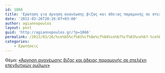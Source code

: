 ```yaml
---
id: 1866
title: 'Ερώτηση για άρνηση ανανέωσης βιζας και άδειας παραμονής σε στελέχη επενδυτικών ομίλων 26-3-2012'
date: '2012-03-26T20:26:07+03:00'
author: agiannopoulos
layout: post
guid: 'http://agiannopoulos.gr/?p=1866'
permalink: /2012/03/26/%ce%b5%cf%81%cf%8e%cf%84%ce%b7%cf%83%ce%b7-%ce%b3%ce%b9%ce%b1-%ce%ac%cf%81%ce%bd%ce%b7%cf%83%ce%b7-%ce%b1%ce%bd%ce%b1%ce%bd%ce%b5%cf%89%cf%83%ce%b7%cf%82-%ce%b2%ce%b9%ce%b6%ce%b1%cf%82-%ce%ba%ce%b1/
categories:
    - Ερωτήσεις
---
```


Θέμα: [«Άρνηση ανανέωσης βιζας και άδειας παραμονής σε στελέχη επενδυτικών ομίλων»](/wp-content/uploads/2012/04/ceb1cf81cebdceb7cf83ceb7-ceb1cebdceb1cebdceb5cf89cf83ceb7cf82-ceb2ceb9ceb6ceb1cf82-cebaceb1ceb9-ceb1ceb4ceb5ceb9ceb1cf82-cf80ceb1cf81.doc)